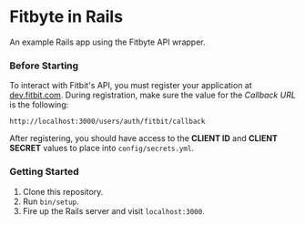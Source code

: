 # Fitbyte in Rails

An example Rails app using the Fitbyte API wrapper.

### Before Starting

To interact with Fitbit's API, you must register your application at [dev.fitbit.com](https://dev.fitbit.com/apps). During registration, make sure the value for the *Callback URL* is the following:

    http://localhost:3000/users/auth/fitbit/callback

After registering, you should have access to the **CLIENT ID** and **CLIENT SECRET** values to place into `config/secrets.yml`.

### Getting Started

1. Clone this repository.
2. Run `bin/setup`.
3. Fire up the Rails server and visit `localhost:3000`.
